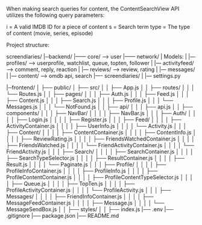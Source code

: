 When making search queries for content, the ContentSearchView API utilizes the following query parameters:

i = A valid IMDB ID for a piece of content
s = Search term
type = The type of content (movie, series, episode)

Project structure:

screendiaries/
|─backend/
|—— core/ —> user
|—— network/
|   	Models:
|    	|— profiles/ —> userprofile, watchlist, queue, topten, follower
|    	|— activityfeed/  —> comment, reply, reaction 
|   	|— reviews/ —> review, rating
|   	|— messages/
|    	|— content/ —> omdb api, search
|—- screendiaries/
|    	|— settings.py

|─frontend/
│   ├── public/
│   ├── src/
│   │   ├── App.js
│   │   ├── routes/
│   │   │   └── Routes.js
│   │   ├── pages/
│   │   │   ├── Auth.js
│   │   │   ├── Feed.js
│   │   │   ├── Content.js
│   │   │   ├── Search.js
│   │   │   ├── Profile.js
│   │   │   └── Messages.js
│   │   │   └── NotFound.js
│   │   ├── api/
│   │   │   ├── api.js
│   │   ├── components/
│   │   │   ├── NavBar/
│   │   │   │   ├── NavBar.js
│   │   │   ├── Auth/
│   │   │   │   ├── Login.js
│   │   │   │   ├── Register.js
│   │   │   ├── Feed/
│   │   │   │   ├── ActivityContainer.js
│   │   │   │   ├── UserInfo.js
│   │   │   │   └── Activity.js
│   │   │   ├── Content/
│   │   │   │   ├── ContentContainer.js
│   │   │   │   ├── ContentInfo.js
│   │   │   │   ├── ReviewRating.js
│   │   │   │   ├── FriendsWatchedContainer.js
│   │   │   │   ├── FriendsWatched.js
│   │   │   │   └── FriendActivityContainer.js
│   │   │   │   └── FriendActivity.js
│   │   │   ├── Search/
│   │   │   │   ├── SearchContainer.js
│   │   │   │   ├── SearchTypeSelector.js
│   │   │   │   ├── ResultContainer.js
│   │   │   │   ├── Result.js
│   │   │   │   └── Paginate.js
│   │   │   ├── Profile/
│   │   │   │   ├── ProfileInfoContainer.js
│   │   │   │   ├── ProfileInfo.js
│   │   │   │   ├── ProfileContentContainer.js
│   │   │   │   ├── ProfileContentTypeSelector.js
│   │   │   │   ├── Queue.js
│   │   │   │   ├── TopTen.js
│   │   │   │   ├── ProfileActivityContainer.js
│   │   │   │   └── ProfileActivity.js
│   │   │   ├── Messages/
│   │   │   │   ├── FriendInfoContainer.js
│   │   │   │   ├── MessageFeedContainer.js
│   │   │   │   ├── Message.js
│   │   │   │   └── MessageSendBox.js
│   │   ├── styles/
│   │   ├── index.js
|── .env
|── .gitignore
|── package.json
|── README.md
